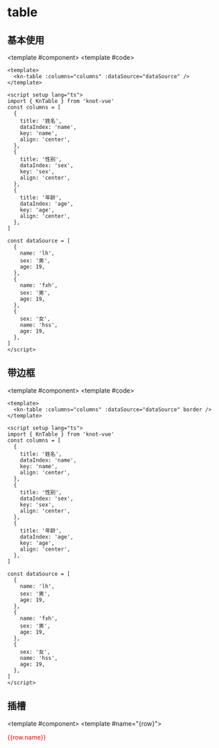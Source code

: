 # table

## 基本使用

<ComponentCard>

<template #component>
<kn-table :columns="columns" :dataSource="dataSource" />
</template>
<template #code>

```vue
<template>
  <kn-table :columns="columns" :dataSource="dataSource" />
</template>

<script setup lang="ts">
import { KnTable } from 'knot-vue'
const columns = [
  {
    title: '姓名',
    dataIndex: 'name',
    key: 'name',
    align: 'center',
  },
  {
    title: '性别',
    dataIndex: 'sex',
    key: 'sex',
    align: 'center',
  },
  {
    title: '年龄',
    dataIndex: 'age',
    key: 'age',
    align: 'center',
  },
]

const dataSource = [
  {
    name: 'lh',
    sex: '男',
    age: 19,
  },
  {
    name: 'fxh',
    sex: '男',
    age: 19,
  },
  {
    sex: '女',
    name: 'hss',
    age: 19,
  },
]
</script>
```

</template>
</ComponentCard>

## 带边框

<ComponentCard>

<template #component>
<kn-table :columns="columns" :dataSource="dataSource" border />
</template>
<template #code>

```vue
<template>
  <kn-table :columns="columns" :dataSource="dataSource" border />
</template>

<script setup lang="ts">
import { KnTable } from 'knot-vue'
const columns = [
  {
    title: '姓名',
    dataIndex: 'name',
    key: 'name',
    align: 'center',
  },
  {
    title: '性别',
    dataIndex: 'sex',
    key: 'sex',
    align: 'center',
  },
  {
    title: '年龄',
    dataIndex: 'age',
    key: 'age',
    align: 'center',
  },
]

const dataSource = [
  {
    name: 'lh',
    sex: '男',
    age: 19,
  },
  {
    name: 'fxh',
    sex: '男',
    age: 19,
  },
  {
    sex: '女',
    name: 'hss',
    age: 19,
  },
]
</script>
```

</template>
</ComponentCard>

## 插槽

<ComponentCard>

<template #component>
<kn-table :columns="columns" :dataSource="dataSource" >
<template #name="{row}">

<div style="color:red">
{{row.name}}
</div>

</template>
</kn-table>
</template>
<template #code>

```vue
<template>
  <kn-table :columns="columns" :dataSource="dataSource">
    <template #name="{ row }">
      <div style="color:red">
        {{ row.name }}
      </div>
    </template>
  </kn-table>
</template>

<script setup lang="ts">
import { KnTable } from 'knot-vue'
const columns = [
  {
    title: '姓名',
    dataIndex: 'name',
    key: 'name',
    align: 'center',
  },
  {
    title: '性别',
    dataIndex: 'sex',
    key: 'sex',
    align: 'center',
  },
  {
    title: '年龄',
    dataIndex: 'age',
    key: 'age',
    align: 'center',
  },
]

const dataSource = [
  {
    name: 'lh',
    sex: '男',
    age: 19,
  },
  {
    name: 'fxh',
    sex: '男',
    age: 19,
  },
  {
    sex: '女',
    name: 'hss',
    age: 19,
  },
]
</script>
```

</template>
</ComponentCard>

<script setup>
    const columns = [{
        title:"姓名",
        dataIndex:"name",
        key:"name",
        align:'center'
    },{
        title:"性别",
        dataIndex:"sex",
        key:"sex",
        align:'center'
    },{
        title:"年龄",
        dataIndex:"age",
        key:"age",
        align:'center'
    }]

    const dataSource = [{
        name:'lh',
        sex:'男',
        age:19
    },{
        name:'fxh',
        sex:'男',
        age:19
    },{
        sex:'女',
        name:'hss',
        age:19
    }]
</script>
